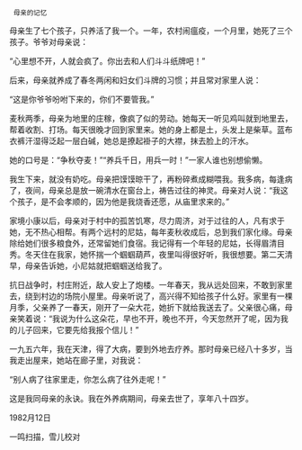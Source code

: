      母亲的记忆 

  母亲生了七个孩子，只养活了我一个。一年，农村闹瘟疫，一个月里，她死了三个孩子。爷爷对母亲说： 

  “心里想不开，人就会疯了。你出去和人们斗斗纸牌吧！” 

  后来，母亲就养成了春冬两闲和妇女们斗牌的习惯；并且常对家里人说： 

  “这是你爷爷吩咐下来的，你们不要管我。” 

  麦秋两季，母亲为地里的庄稼，像疯了似的劳动。她每天一听见鸡叫就到地里去，帮着收割、打场。每天很晚才回到家里来。她的身上都是土，头发上是柴草。蓝布衣裤汗湿得泛起一层白碱，她总是撩起褂子的大襟，抹去脸上的汗水。 

  她的口号是：“争秋夺麦！”“养兵千日，用兵一时！”一家人谁也别想偷懒。 

  我生下来，就没有奶吃。母亲把馍馍晾干了，再粉碎煮成糊喂我。我多病，每逢病了，夜间，母亲总是放一碗清水在窗台上，祷告过往的神灵。母亲对人说：“我这个孩子，是不会孝顺的，因为他是我烧香还愿，从庙里求来的。” 

  家境小康以后，母亲对于村中的孤苦饥寒，尽力周济，对于过往的人，凡有求于她，无不热心相帮。有两个远村的尼姑，每年麦秋收成后，总到我们家化缘。母亲除给她们很多粮食外，还常留她们食宿。我记得有一个年轻的尼姑，长得眉清目秀。冬天住在我家，她怀揣一个蝈蝈葫芦，夜里叫得很好听，我很想要。第二天清早，母亲告诉她，小尼姑就把蝈蝈送给我了。 

  抗日战争时，村庄附近，敌人安上了炮楼。一年春天，我从远处回来，不敢到家里去，绕到村边的场院小屋里。母亲听说了，高兴得不知给孩子什么好。家里有一棵月季，父亲养了一春天，刚开了一朵大花，她折下就给我送去了。父亲很心痛，母亲笑着说：“我说为什么这朵花，早也不开，晚也不开，今天忽然开了呢，因为我的儿子回来，它要先给我报个信儿！” 

  一九五六年，我在天津，得了大病，要到外地去疗养。那时母亲已经八十多岁，当我走出屋来，她站在廊子里，对我说： 

  “别人病了往家里走，你怎么病了往外走呢！” 

  这是我同母亲的永诀。我在外养病期间，母亲去世了，享年八十四岁。 

  1982月12日 

  一鸣扫描，雪儿校对 

